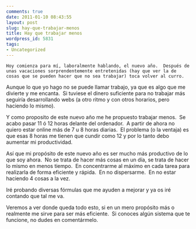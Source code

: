 ```yaml
---
comments: true
date: 2011-01-10 08:43:55
layout: post
slug: hay-que-trabajar-menos
title: Hay que trabajar menos
wordpress_id: 5831
tags:
- Uncategorized
---
```



    Hoy comienza para mí, laboralmente hablando, el nuevo año.  Después de unas vacaciones sorprendentemente entretenidas (hay que ver la de cosas que se pueden hacer que no sea trabajar) toca volver al curro.

Aunque lo que yo hago no se puede llamar trabajo, ya que es algo que me divierte y me encanta.  Si tuviese el dinero suficiente para no trabajar más seguiría desarrollando webs (a otro ritmo y con otros horarios, pero haciendo lo mismo).

Y como proposito de este nuevo año me he propuesto trabajar menos.  Se acabo pasar 11 ó 12 horas delante del ordenador.  A partir de ahora no quiero estar online más de 7 u 8 horas diarias.  El problema (o la ventaja) es que esas 8 horas me tienen que cundir como 12 y por lo tanto debo aumentar mi productividad.

Así que mi propósito de este nuevo año es ser mucho más productivo de lo que soy ahora.  No se trata de hacer más cosas en un día, se trata de hacer lo mismo en menos tiempo.  En concentrarme al máximo en cada tarea para realizarla de forma eficiente y rápida.  En no dispersarme.  En no estar haciendo 4 cosas a la vez.

Iré probando diversas fórmulas que me ayuden a mejorar y ya os iré contando que tal me va.

Veremos a ver donde queda todo esto, si en un mero propósito más o realmente me sirve para ser más eficiente.  Si conoces algún sistema que te funcione, no dudes en comentármelo.


  
